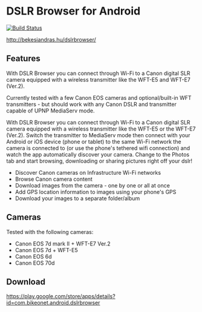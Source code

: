 # DSLR Browser for Android

[![Build Status](https://travis-ci.org/spikehip/com.bikeonet.android.dslrbrowser.svg?branch=master)](https://travis-ci.org/spikehip/com.bikeonet.android.dslrbrowser)

http://bekesiandras.hu/dslrbrowser/ 

## Features

With DSLR Browser you can connect through Wi-Fi to a Canon digital SLR camera equipped with a wireless transmitter like the WFT-E5 and WFT-E7 (Ver.2).

Currently tested with a few Canon EOS cameras and optional/built-in WFT transmitters - but should work with any Canon DSLR and transmitter capable of UPNP MediaServ mode.

With DSLR Browser you can connect through Wi-Fi to a Canon digital SLR camera equipped with a wireless transmitter like the WFT-E5 or the WFT-E7 (Ver.2). Switch the transmitter to MediaServ mode then connect with your Android or iOS device (phone or tablet) to the same Wi-Fi network the camera is connected to (or use the phone's tethered wifi connection) and watch the app automatically discover your camera. Change to the Photos tab and start browsing, downloading or sharing pictures right off your dslr!

 - Discover Canon cameras on Infrastructure Wi-Fi networks
 - Browse Canon camera content
 - Download images from the camera - one by one or all at once
 - Add GPS location information to images using your phone's GPS
 - Download your images to a separate folder/album

## Cameras

Tested with the following cameras:

 - Canon EOS 7d mark II + WFT-E7 Ver.2
 - Canon EOS 7d + WFT-E5
 - Canon EOS 6d
 - Canon EOS 70d

## Download 

https://play.google.com/store/apps/details?id=com.bikeonet.android.dslrbrowser 

